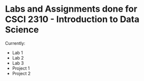 # Labs and Assignments done for CSCI 2310 - Introduction to Data Science

Currently:
* Lab 1
* Lab 2
* Lab 3
* Project 1
* Project 2
